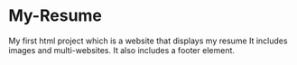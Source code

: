 # My-Resume
My first html project which is a website that displays my resume
It includes images and multi-websites. It also includes a footer element.

